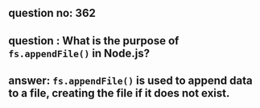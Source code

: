 
      
## question no: 362

## question : What is the purpose of `fs.appendFile()` in Node.js?

## answer: `fs.appendFile()` is used to append data to a file, creating the file if it does not exist.
      